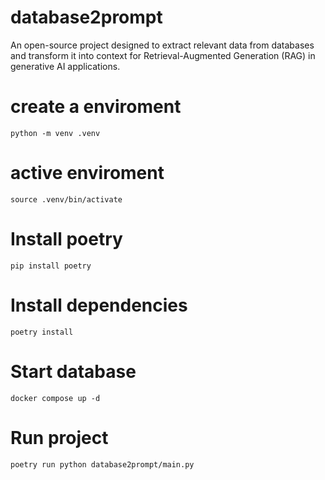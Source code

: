 # database2prompt
An open-source project designed to extract relevant data from databases and transform it into context for Retrieval-Augmented Generation (RAG) in generative AI applications.


# create a enviroment

`python -m venv .venv`

# active enviroment 

`source .venv/bin/activate`

# Install poetry

`pip install poetry`

# Install dependencies

`poetry install`

# Start database

`docker compose up -d`

# Run project

`poetry run python database2prompt/main.py`